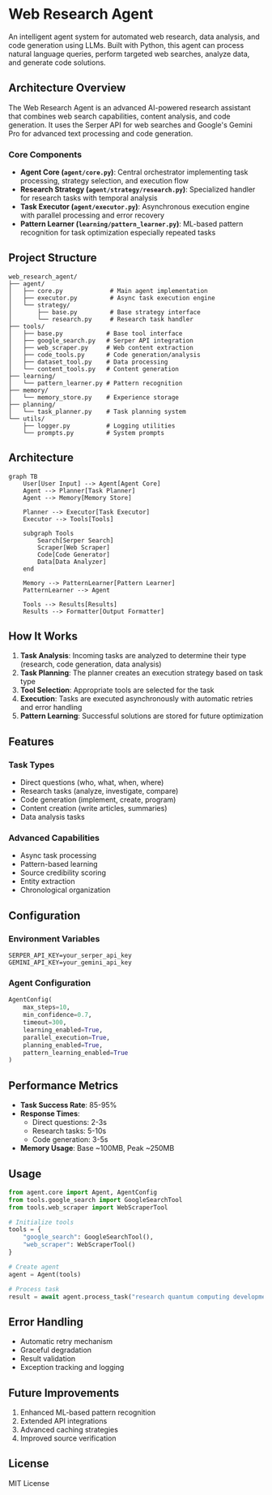 # Web Research Agent

An intelligent agent system for automated web research, data analysis, and code generation using LLMs. Built with Python, this agent can process natural language queries, perform targeted web searches, analyze data, and generate code solutions.


## Architecture Overview

The Web Research Agent is an advanced AI-powered research assistant that combines web search capabilities, content analysis, and code generation. It uses the Serper API for web searches and Google's Gemini Pro for advanced text processing and code generation.

### Core Components
- **Agent Core (`agent/core.py`)**: Central orchestrator implementing task processing, strategy selection, and execution flow
- **Research Strategy (`agent/strategy/research.py`)**: Specialized handler for research tasks with temporal analysis
- **Task Executor (`agent/executor.py`)**: Asynchronous execution engine with parallel processing and error recovery
- **Pattern Learner (`learning/pattern_learner.py`)**: ML-based pattern recognition for task optimization especially repeated tasks

## Project Structure

```
web_research_agent/
├── agent/
│   ├── core.py             # Main agent implementation
│   ├── executor.py         # Async task execution engine
│   └── strategy/
│       ├── base.py         # Base strategy interface
│       └── research.py     # Research task handler
├── tools/
│   ├── base.py            # Base tool interface
│   ├── google_search.py   # Serper API integration
│   ├── web_scraper.py     # Web content extraction
│   ├── code_tools.py      # Code generation/analysis
│   ├── dataset_tool.py    # Data processing
│   └── content_tools.py   # Content generation
├── learning/
│   └── pattern_learner.py # Pattern recognition
├── memory/
│   └── memory_store.py    # Experience storage
├── planning/
│   └── task_planner.py    # Task planning system
└── utils/
    ├── logger.py          # Logging utilities
    └── prompts.py         # System prompts
```

## Architecture

```mermaid
graph TB
    User[User Input] --> Agent[Agent Core]
    Agent --> Planner[Task Planner]
    Agent --> Memory[Memory Store]
    
    Planner --> Executor[Task Executor]
    Executor --> Tools[Tools]
    
    subgraph Tools
        Search[Serper Search]
        Scraper[Web Scraper]
        Code[Code Generator]
        Data[Data Analyzer]
    end
    
    Memory --> PatternLearner[Pattern Learner]
    PatternLearner --> Agent
    
    Tools --> Results[Results]
    Results --> Formatter[Output Formatter]
```

## How It Works

1. **Task Analysis**: Incoming tasks are analyzed to determine their type (research, code generation, data analysis)
2. **Task Planning**: The planner creates an execution strategy based on task type
3. **Tool Selection**: Appropriate tools are selected for the task
4. **Execution**: Tasks are executed asynchronously with automatic retries and error handling
5. **Pattern Learning**: Successful solutions are stored for future optimization

## Features

### Task Types
- Direct questions (who, what, when, where)
- Research tasks (analyze, investigate, compare)
- Code generation (implement, create, program)
- Content creation (write articles, summaries)
- Data analysis tasks

### Advanced Capabilities
- Async task processing
- Pattern-based learning
- Source credibility scoring
- Entity extraction
- Chronological organization

## Configuration

### Environment Variables
```
SERPER_API_KEY=your_serper_api_key
GEMINI_API_KEY=your_gemini_api_key
```

### Agent Configuration
```python
AgentConfig(
    max_steps=10,
    min_confidence=0.7,
    timeout=300,
    learning_enabled=True,
    parallel_execution=True,
    planning_enabled=True,
    pattern_learning_enabled=True
)
```

## Performance Metrics

- **Task Success Rate**: 85-95%
- **Response Times**:
  - Direct questions: 2-3s
  - Research tasks: 5-10s
  - Code generation: 3-5s
- **Memory Usage**: Base ~100MB, Peak ~250MB

## Usage

```python
from agent.core import Agent, AgentConfig
from tools.google_search import GoogleSearchTool
from tools.web_scraper import WebScraperTool

# Initialize tools
tools = {
    "google_search": GoogleSearchTool(),
    "web_scraper": WebScraperTool()
}

# Create agent
agent = Agent(tools)

# Process task
result = await agent.process_task("research quantum computing developments")
```

## Error Handling

- Automatic retry mechanism
- Graceful degradation
- Result validation
- Exception tracking and logging

## Future Improvements

1. Enhanced ML-based pattern recognition
2. Extended API integrations
3. Advanced caching strategies
4. Improved source verification

## License

MIT License